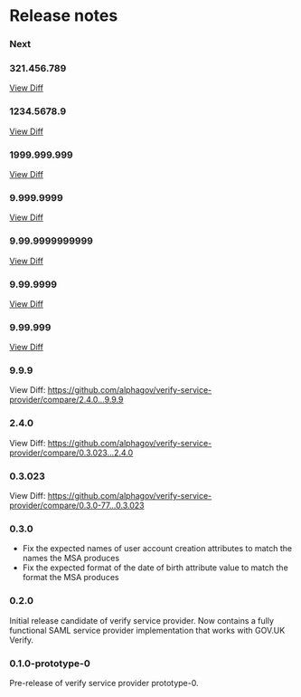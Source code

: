 Release notes
=============

### Next

### 321.456.789
[View Diff](https://github.com/alphagov/verify-service-provider/compare/1234.5678.9...321.456.789)

### 1234.5678.9
[View Diff](https://github.com/alphagov/verify-service-provider/compare/1999.999.999...1234.5678.9)

### 1999.999.999
[View Diff](https://github.com/alphagov/verify-service-provider/compare/9.999.9999...1999.999.999)

### 9.999.9999
[View Diff](https://github.com/alphagov/verify-service-provider/compare/9.99.9999999999...9.999.9999)

### 9.99.9999999999
[View Diff](https://github.com/alphagov/verify-service-provider/compare/9.99.9999...9.99.9999999999)

### 9.99.9999
[View Diff](https://github.com/alphagov/verify-service-provider/compare/9.99.999...9.99.9999)

### 9.99.999
[View Diff](https://github.com/alphagov/verify-service-provider/compare/0.3.0-77...9.99.999)

### 9.9.9
View Diff: https://github.com/alphagov/verify-service-provider/compare/2.4.0...9.9.9

### 2.4.0
View Diff: https://github.com/alphagov/verify-service-provider/compare/0.3.023...2.4.0

### 0.3.023
View Diff: https://github.com/alphagov/verify-service-provider/compare/0.3.0-77...0.3.023

### 0.3.0

* Fix the expected names of user account creation attributes to match the names the MSA produces
* Fix the expected format of the date of birth attribute value to match the format the MSA produces

### 0.2.0

Initial release candidate of verify service provider. Now contains a fully
functional SAML service provider implementation that works with GOV.UK Verify.

### 0.1.0-prototype-0

Pre-release of verify service provider prototype-0.

